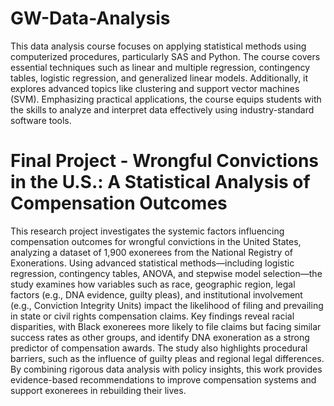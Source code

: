 # GW-Data-Analysis
This data analysis course focuses on applying statistical methods using computerized procedures, particularly SAS and Python. The course covers essential techniques such as linear and multiple regression, contingency tables, logistic regression, and generalized linear models. Additionally, it explores advanced topics like clustering and support vector machines (SVM). Emphasizing practical applications, the course equips students with the skills to analyze and interpret data effectively using industry-standard software tools.


# Final Project - Wrongful Convictions in the U.S.: A Statistical Analysis of Compensation Outcomes

This research project investigates the systemic factors influencing compensation outcomes for wrongful convictions in the United States, analyzing a dataset of 1,900 exonerees from the National Registry of Exonerations. Using advanced statistical methods—including logistic regression, contingency tables, ANOVA, and stepwise model selection—the study examines how variables such as race, geographic region, legal factors (e.g., DNA evidence, guilty pleas), and institutional involvement (e.g., Conviction Integrity Units) impact the likelihood of filing and prevailing in state or civil rights compensation claims. Key findings reveal racial disparities, with Black exonerees more likely to file claims but facing similar success rates as other groups, and identify DNA exoneration as a strong predictor of compensation awards. The study also highlights procedural barriers, such as the influence of guilty pleas and regional legal differences. By combining rigorous data analysis with policy insights, this work provides evidence-based recommendations to improve compensation systems and support exonerees in rebuilding their lives.
